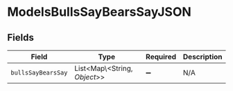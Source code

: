 # ModelsBullsSayBearsSayJSON


## Fields

| Field                          | Type                           | Required                       | Description                    |
| ------------------------------ | ------------------------------ | ------------------------------ | ------------------------------ |
| `bullsSayBearsSay`             | List\<Map\\<String, *Object*>> | :heavy_minus_sign:             | N/A                            |